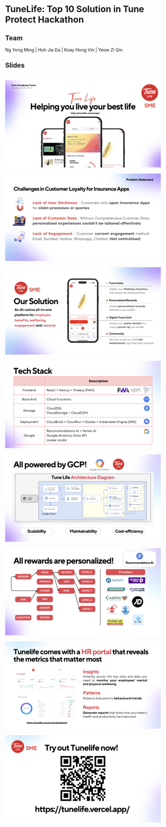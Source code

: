 # TuneLife: Top 10 Solution in Tune Protect Hackathon

## Team

Ng Yong Ming | Hoh Jia Da | Koay Hong Vin | Yeow Zi Qin

## Slides

<br/>

<div align="center">
    <img src="./asset/1.png">
</div>

<br/>

<div align="center">
    <img src="./asset/2.png">
</div>

<br/>

<div align="center">
    <img src="./asset/3.png">
</div>

<br/>

<div align="center">
    <img src="./asset/4.png">
</div>

<br/>

<div align="center">
    <img src="./asset/5.png">
</div>

<br/>

<div align="center">
    <img src="./asset/6.png">
</div>

<br/>

<div align="center">
    <img src="./asset/7.png">
</div>

<br/>

<div align="center">
    <img src="./asset/8.png">
</div>

<!-- ## Aknowledgement -->
